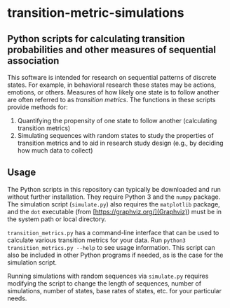 # transition-metric-simulations

## Python scripts for calculating transition probabilities and other measures of sequential association

This software is intended for research on sequential patterns of discrete states. For example, in behavioral research these states may be actions, emotions, or others. Measures of how likely one state is to follow another are often referred to as _transition metrics_. The functions in these scripts provide methods for:

1. Quantifying the propensity of one state to follow another (calculating transition metrics)
2. Simulating sequences with random states to study the properties of transition metrics and to aid in research study design (e.g., by deciding how much data to collect)

## Usage

The Python scripts in this repository can typically be downloaded and run without further installation. They require Python 3 and the `numpy` package. The simulation script (`simulate.py`) also requires the `matplotlib` package, and the `dot` executable (from [https://graphviz.org/](Graphviz)) must be in the system path or local directory.

`transition_metrics.py` has a command-line interface that can be used to calculate various transition metrics for your data. Run `python3 transition_metrics.py --help` to see usage information. This script can also be included in other Python programs if needed, as is the case for the simulation script.

Running simulations with random sequences via `simulate.py` requires modifying the script to change the length of sequences, number of simulations, number of states, base rates of states, etc. for your particular needs.
